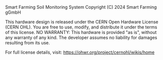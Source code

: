 Smart Farming Soil Monitoring System
Copyright (C) 2024 Smart Farming gGmbH

This hardware design is released under the CERN Open Hardware License (CERN OHL).
You are free to use, modify, and distribute it under the terms of this license.
NO WARRANTY: This hardware is provided "as is", without any warranty of any kind.
The developer assumes no liability for damages resulting from its use.

For full license details, visit: https://ohwr.org/project/cernohl/wikis/home
